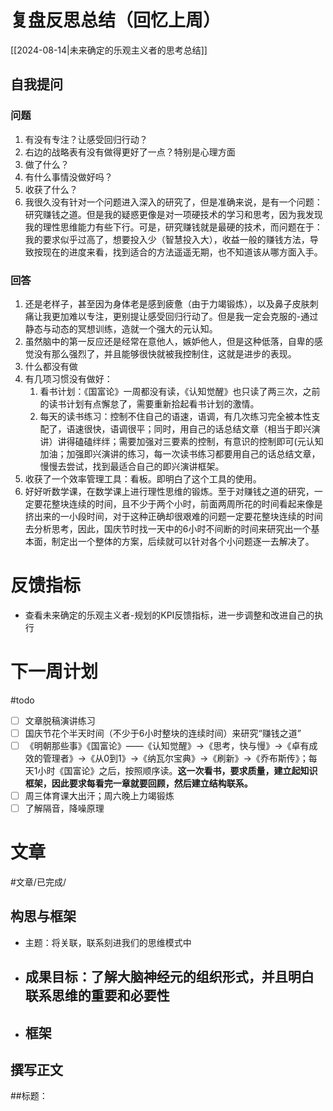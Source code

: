 # 复盘反思总结（回忆上周）

[[2024-08-14|未来确定的乐观主义者的思考总结]] 

## 自我提问
### 问题

1. 有没有专注？让感受回归行动？
2. 右边的战略表有没有做得更好了一点？特别是心理方面
3. 做了什么？
4. 有什么事情没做好吗？
5. 收获了什么？
6. 我很久没有针对一个问题进入深入的研究了，但是准确来说，是有一个问题：研究赚钱之道。但是我的疑惑更像是对一项硬技术的学习和思考，因为我发现我的理性思维能力有些下行。可是，研究赚钱就是最硬的技术，而问题在于：我的要求似乎过高了，想要投入少（智慧投入大），收益一般的赚钱方法，导致按现在的进度来看，找到适合的方法遥遥无期，也不知道该从哪方面入手。

### 回答

1. 还是老样子，甚至因为身体老是感到疲惫（由于力竭锻炼），以及鼻子皮肤刺痛让我更加难以专注，更别提让感受回归行动了。但是我一定会克服的-通过静态与动态的冥想训练，造就一个强大的元认知。
2. 虽然脑中的第一反应还是经常在意他人，嫉妒他人，但是这种低落，自卑的感觉没有那么强烈了，并且能够很快就被我控制住，这就是进步的表现。
3. 什么都没有做
4. 有几项习惯没有做好：
	1. 看书计划：《国富论》一周都没有读，《认知觉醒》也只读了两三次，之前的读书计划有点懈怠了，需要重新拾起看书计划的激情。
	2. 每天的读书练习：控制不住自己的语速，语调，有几次练习完全被本性支配了，语速很快，语调很平；同时，用自己的话总结文章（相当于即兴演讲）讲得磕磕绊绊；需要加强对三要素的控制，有意识的控制即可(元认知加油；加强即兴演讲的练习，每一次读书练习都要用自己的话总结文章，慢慢去尝试，找到最适合自己的即兴演讲框架。
5. 收获了一个效率管理工具：看板。即明白了这个工具的使用。
6. 好好听数学课，在数学课上进行理性思维的锻炼。至于对赚钱之道的研究，一定要花整块连续的时间，且不少于两个小时，前面两周所花的时间看起来像是挤出来的一小段时间，对于这种正确却很艰难的问题一定要花整块连续的时间去分析思考，因此，国庆节时找一天中的6小时不间断的时间来研究出一个基本面，制定出一个整体的方案，后续就可以针对各个小问题逐一去解决了。

# 反馈指标

- 查看未来确定的乐观主义者-规划的KPI反馈指标，进一步调整和改进自己的执行

# 下一周计划
#todo 

- [ ] 文章脱稿演讲练习
- [ ]  国庆节花个半天时间（不少于6小时整块的连续时间）来研究“赚钱之道”
- [ ] 《明朝那些事》《国富论》——《认知觉醒》->《思考，快与慢》->《卓有成效的管理者》->《从0到1》->《纳瓦尔宝典》->《刷新》->《乔布斯传》；每天1小时《国富论》之后，按照顺序读。**这一次看书，要求质量，建立起知识框架，因此要求每看完一章就要回顾，然后建立结构联系。** 
- [ ] 周三体育课大出汗；周六晚上力竭锻炼
- [ ] 了解隔音，降噪原理

# 文章
#文章/已完成/
## 构思与框架

- 主题：将关联，联系刻进我们的思维模式中
- 成果目标：了解大脑神经元的组织形式，并且明白联系思维的重要和必要性
	- 
- 框架
	- 
## 撰写正文

##标题：






